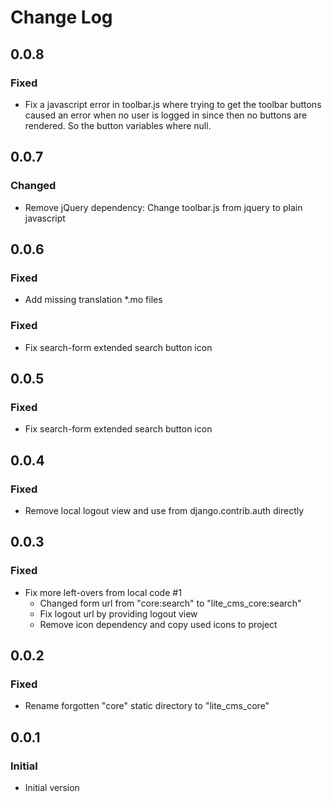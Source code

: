 # Change Log

<!-- GENERATOR_PLACEHOLDER -->

## 0.0.8

### Fixed
  - Fix a javascript error in toolbar.js where trying to get the toolbar 
    buttons caused an error when no user is logged in since then no buttons
    are rendered. So the button variables where null.

## 0.0.7

### Changed
  - Remove jQuery dependency: Change toolbar.js from jquery to plain javascript

## 0.0.6

### Fixed 
  - Add missing translation *.mo files

### Fixed
  - Fix search-form extended search button icon

## 0.0.5

### Fixed
  - Fix search-form extended search button icon

## 0.0.4

### Fixed
  - Remove local logout view and use from django.contrib.auth directly

## 0.0.3

### Fixed 
- Fix more left-overs from local code #1
  - Changed form url from "core:search" to "lite_cms_core:search"
  - Fix logout url by providing logout view 
  - Remove icon dependency and copy used icons to project

## 0.0.2

### Fixed
- Rename forgotten "core" static directory to "lite_cms_core"

## 0.0.1

### Initial
- Initial version